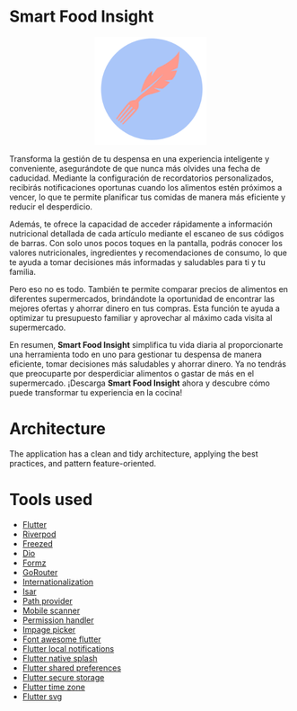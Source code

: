 # Smart Food Insight
<p align="center">
  <img src ="/src/assets/images/icon.png?raw=true" width="200" />
</p>

Transforma la gestión de tu despensa en una experiencia inteligente y conveniente, asegurándote de que nunca más olvides una fecha de caducidad. Mediante la configuración de recordatorios personalizados, recibirás notificaciones oportunas cuando los alimentos estén próximos a vencer, lo que te permite planificar tus comidas de manera más eficiente y reducir el desperdicio.

Además, te ofrece la capacidad de acceder rápidamente a información nutricional detallada de cada artículo mediante el escaneo de sus códigos de barras. Con solo unos pocos toques en la pantalla, podrás conocer los valores nutricionales, ingredientes y recomendaciones de consumo, lo que te ayuda a tomar decisiones más informadas y saludables para ti y tu familia.

Pero eso no es todo. También te permite comparar precios de alimentos en diferentes supermercados, brindándote la oportunidad de encontrar las mejores ofertas y ahorrar dinero en tus compras. Esta función te ayuda a optimizar tu presupuesto familiar y aprovechar al máximo cada visita al supermercado.

En resumen, **Smart Food Insight** simplifica tu vida diaria al proporcionarte una herramienta todo en uno para gestionar tu despensa de manera eficiente, tomar decisiones más saludables y ahorrar dinero. Ya no tendrás que preocuparte por desperdiciar alimentos o gastar de más en el supermercado. ¡Descarga **Smart Food Insight** ahora y descubre cómo puede transformar tu experiencia en la cocina!

# Architecture
The application has a clean and tidy architecture, applying the best practices, and pattern feature-oriented.

# Tools used
* [Flutter](https://flutter.dev/)
* [Riverpod](https://pub.dev/packages/riverpod)
* [Freezed](https://pub.dev/packages/freezed)
* [Dio](https://pub.dev/packages/dio)
* [Formz](https://pub.dev/packages/formz)
* [GoRouter](https://pub.dev/packages/go_router)
* [Internationalization](https://docs.flutter.dev/ui/accessibility-and-localization/internationalization)
* [Isar](https://pub.dev/packages/isar)
* [Path provider](https://pub.dev/packages/path_provider)
* [Mobile scanner](https://pub.dev/packages/mobile_scanner)
* [Permission handler](https://pub.dev/packages/permission_handler)
* [Impage picker](https://pub.dev/packages/image_picker)
* [Font awesome flutter](https://pub.dev/packages/font_awesome_flutter)
* [Flutter local notifications](https://pub.dev/packages/flutter_local_notifications)
* [Flutter native splash](https://pub.dev/packages/flutter_native_splash)
* [Flutter shared preferences](https://pub.dev/packages/shared_preferences)
* [Flutter secure storage](https://pub.dev/packages/flutter_secure_storage)
* [Flutter time zone](https://pub.dev/packages/flutter_timezone)
* [Flutter svg](https://pub.dev/packages/flutter_svg)

